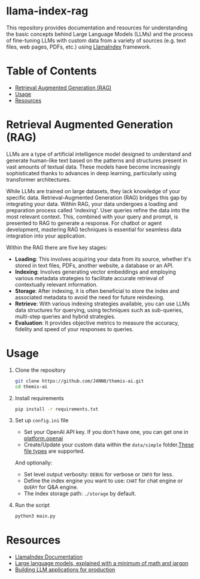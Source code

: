 # llama-index-rag

This repository provides documentation and resources for understanding the basic concepts behind Large Language Models (LLMs) and the process of fine-tuning LLMs with custom data from a variety of sources (e.g. text files, web pages, PDFs, etc.) using [LlamaIndex](https://www.llamaindex.ai/) framework.

# Table of Contents

- [Retrieval Augmented Generation (RAG)](#retrieval-augmented-generation-rag)
- [Usage](#usage)
- [Resources](#resources)

# Retrieval Augmented Generation (RAG)

LLMs are a type of artificial intelligence model designed to understand and generate human-like text based on the patterns and structures present in vast amounts of textual data. These models have become increasingly sophisticated thanks to advances in deep learning, particularly using transformer architectures.

While LLMs are trained on large datasets, they lack knowledge of your specific data. Retrieval-Augmented Generation (RAG) bridges this gap by integrating your data. Within RAG, your data undergoes a loading and preparation process called 'indexing'. User queries refine the data into the most relevant context. This, combined with your query and prompt, is presented to RAG to generate a response. For chatbot or agent development, mastering RAG techniques is essential for seamless data integration into your application.

Within the RAG there are five key stages:
- **Loading**: This involves acquiring your data from its source, whether it's stored in text files, PDFs, another website, a database or an API.
- **Indexing**: Involves generating vector embeddings and employing various metadata strategies to facilitate accurate retrieval of contextually relevant information.
- **Storage**: After indexing, it is often beneficial to store the index and associated metadata to avoid the need for future reindexing.
- **Retrieve**: With various indexing strategies available, you can use LLMs data structures for querying, using techniques such as sub-queries, multi-step queries and hybrid strategies.
- **Evaluation**: It provides objective metrics to measure the accuracy, fidelity and speed of your responses to queries.

# Usage

1. Clone the repository

    ```bash
    git clone https://github.com/J4NN0/themis-ai.git
    cd themis-ai
    ```

2. Install requirements

    ```bash
    pip install -r requirements.txt
    ```

3. Set up `config.ini` file
   - Set your OpenAI API key. If you don't have one, you can get one in [platform.openai](https://platform.openai.com/api-keys)
   - Create/Update your custom data within the `data/simple` folder.[These file types](https://docs.llamaindex.ai/en/stable/module_guides/loading/simpledirectoryreader.html#supported-file-types) are supported.

   And optionally:
      - Set level output verbosity: `DEBUG` for verbose or `INFO` for less.
      - Define the index engine you want to use: `CHAT` for chat engine or `QUERY` for Q&A engine.
      - The index storage path: `./storage` by default.

4. Run the script

    ```bash
    python3 main.py
    ```

# Resources

- [LlamaIndex Documentation](https://docs.llamaindex.ai/en/stable/index.html#)
- [Large language models, explained with a minimum of math and jargon](https://seantrott.substack.com/p/large-language-models-explained)
- [Building LLM applications for production](https://huyenchip.com/2023/04/11/llm-engineering.html)
